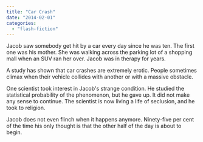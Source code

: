 ```yaml
---
title: "Car Crash"
date: "2014-02-01"
categories: 
  - "flash-fiction"
---
```


Jacob saw somebody get hit by a car every day since he was ten. The first one was his mother. She was walking across the parking lot of a shopping mall when an SUV ran her over. Jacob was in therapy for years.

A study has shown that car crashes are extremely erotic. People sometimes climax when their vehicle collides with another or with a massive obstacle.

One scientist took interest in Jacob's strange condition. He studied the statistical probability of the phenomenon, but he gave up. It did not make any sense to continue. The scientist is now living a life of seclusion, and he took to religion.

Jacob does not even flinch when it happens anymore. Ninety-five per cent of the time his only thought is that the other half of the day is about to begin.
